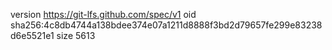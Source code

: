 version https://git-lfs.github.com/spec/v1
oid sha256:4c8db4744a138bdee374e07a1211d8888f3bd2d79657fe299e83238d6e5521e1
size 5613
